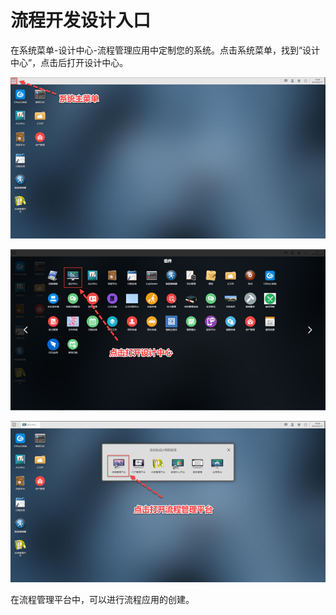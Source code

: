 # 流程开发设计入口

在系统菜单-设计中心-流程管理应用中定制您的系统。点击系统菜单，找到“设计中心”，点击后打开设计中心。

![](../.gitbook/assets/image%20%2820%29.png)

![](../.gitbook/assets/image%20%28146%29.png)

![](../.gitbook/assets/image%20%2818%29.png)



在流程管理平台中，可以进行流程应用的创建。

